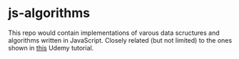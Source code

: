 # js-algorithms

This repo would contain implementations of varous data scructures and algorithms written in JavaScript. Closely related (but not limited) to the ones shown in [this](https://www.udemy.com/course/js-algorithms-and-data-structures-masterclass/) Udemy tutorial.